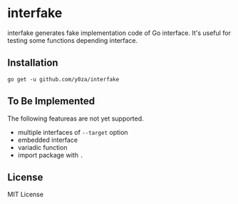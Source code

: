# interfake
interfake generates fake implementation code of Go interface. It's useful for testing some functions depending interface.

## Installation
```
go get -u github.com/y0za/interfake
```

## To Be Implemented
The following featureas are not yet supported.
- multiple interfaces of `--target` option
- embedded interface
- variadic function
- import package with `.`

## License
MIT License
